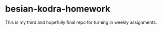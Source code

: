 # besian-kodra-homework
This is my third and hopefully final repo for turning in weekly assignments.

